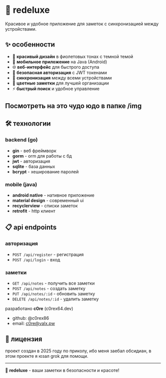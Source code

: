 # 🚀 redeluxe

Красивое и удобное приложение для заметок с синхронизацией между устройствами.

## ✨ особенности

- 🎨 **красивый дизайн** в фиолетовых тонах с темной темой
- 📱 **мобильное приложение** на Java (Android)
- 🌐 **веб-интерфейс** для быстрого доступа
- 🔐 **безопасная авторизация** с JWT токенами
- 🔄 **синхронизация** между всеми устройствами
- 🎨 **цветные заметки** для лучшей организации
- ⚡ **быстрый поиск** и удобное управление

## Посмотреть на это чудо юдо в папке /img

## 🛠 технологии

### backend (go)
- **gin** - веб фреймворк
- **gorm** - orm для работы с бд
- **jwt** - авторизация
- **sqlite** - база данных
- **bcrypt** - хеширование паролей

### mobile (java)
- **android native** - нативное приложение
- **material design** - современный ui
- **recyclerview** - списки заметок
- **retrofit** - http клиент


## 📋 api endpoints

### авторизация
- `POST /api/register` - регистрация
- `POST /api/login` - вход

### заметки
- `GET /api/notes` - получить все заметки
- `POST /api/notes` - создать заметку
- `PUT /api/notes/:id` - обновить заметку
- `DELETE /api/notes/:id` - удалить заметку


разработано **c0re** (c0rex64.dev)
- github: @c0rex86
- email: c0re@valx.pw

## 📄 лицензия

проект создан в 2025 году по приколу, ибо меня заебал обсидиан, в этом проекте я юзал grok для помощи.

---

💜 **redeluxe** - ваши заметки в безопасности и красоте! 